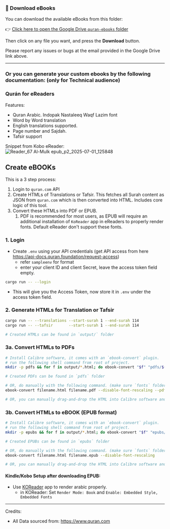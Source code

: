 ### 📘 Download eBooks

You can download the available eBooks from this folder:

👉 [Click here to open the Google Drive `quran-ebooks` folder](https://drive.google.com/drive/folders/1RQ7F3-RSJ_uS9wJMIiVAa1d_gigpGpFk?usp=sharing)

Then click on any file you want, and press the **Download** button.

Please report any issues or bugs at the email provided in the Google Drive link above.


---
### Or you can generate your custom ebooks by the following documentation: (only for Technical audience)

### Qurán for eReaders
Features:
- Quran Arabic. Indopak Nastaleeq Waqf Lazim font
- Word by Word translation
- English translations supported.
- Page number and Sajdah.
- Tafsir support

Snippet from Kobo eReader:
![Reader_67  Al-Mulk epub_p2_2025-07-01_125848](https://github.com/user-attachments/assets/1c6f5fc0-dedd-4a16-869d-a233f3029dd3)



## Create eBOOKs

This is a 3 step process:
1. Login to `quran.com` API
2. Create HTMLs of Translations or Tafsir. This fetches all Surah content as JSON from `quran.com` which is then converted into HTML. Includes core logic of this tool.
3. Convert these HTMLs into PDF or EPUB.
    1. PDF is recommended for most users, as EPUB will require an additional installation of `KoReader` app in eReaders to properly render fonts. Default eReader don't support these fonts.

  
### 1. Login
- Create `.env` using your API credentials (get API access from here https://api-docs.quran.foundation/request-access)
    - refer `sampleenv` for format
    - enter your client ID and client Secret, leave the access token field empty.

```bash
cargo run -- --login
```
- This will give you the Access Token, now store it in `.env` under the access token field.


### 2. Generate HTMLs for Translation or Tafsir
```bash
cargo run -- --translations --start-surah 1 --end-surah 114
cargo run -- --tafsir       --start-surah 1 --end-surah 114

# Created HTMLs can be found in `output/` folder
```

### 3a. Convert HTMLs to PDFs
```bash
# Install Calibre software, it comes with an `ebook-convert` plugin.
# run the following shell command from root of project.
mkdir -p pdfs && for f in output/*.html; do ebook-convert "$f" "pdfs/$(basename "${f%.html}.pdf")" --disable-font-rescaling --pdf-default-font-size 32  --pdf-page-margin-left 15 --pdf-page-margin-right 15 --pdf-page-margin-top 15 --pdf-page-margin-bottom 15; done

# Created PDFs can be found in `pdfs` folder

# OR, do manually with the following command. (make sure `fonts` folder should exist in the same directory as of `filename.html`)
ebook-convert filename.html filename.pdf --disable-font-rescaling --pdf-default-font-size 32  --pdf-page-margin-left 15 --pdf-page-margin-right 15 --pdf-page-margin-top 15 --pdf-page-margin-bottom 15

# OR, you can manually drag-and-drop the HTML into Calibre software and click on Convert. Make sure to 'Disable Font Rescaling, PDF Default Font Size: 32, PDF Margin Top Bottom Right Left: 15'
```


### 3b. Convert HTMLs to eBOOK (EPUB format)
```bash
# Install Calibre software, it comes with an `ebook-convert` plugin.
# run the following shell command from root of project.
mkdir -p epubs && for f in output/*.html; do ebook-convert "$f" "epubs/$(basename "${f%.html}.epub")" --disable-font-rescaling; done

# Created EPUBs can be found in `epubs` folder

# OR, do manually with the following command. (make sure `fonts` folder should exist in the same directory as of `filename.html`)
ebook-convert filename.html filename.epub --disable-font-rescaling

# OR, you can manually drag-and-drop the HTML into Calibre software and click on Convert. Make sure to 'Disable Font Rescaling'
```
#### Kindle/Kobo Setup after downloading EPUB:
- Use [KOReader](https://koreader.rocks/) app to render arabic properly.
  - in KOReader: Set `Render Mode: Book` and `Enable: Embedded Style, Embedded Fonts`


---

Credits:
- All Data sourced from: https://www.quran.com
